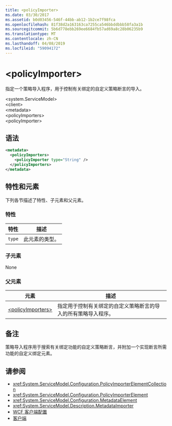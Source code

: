 ```yaml
---
title: <policyImporter>
ms.date: 03/30/2017
ms.assetid: b0d03456-546f-44bb-ab12-1b2ce7f98fca
ms.openlocfilehash: 81f38d2a163163ca7255ca546bbddbbb58fa3a1b
ms.sourcegitcommit: 5b6d778ebb269ee6684fb57ad69a8c28b06235b9
ms.translationtype: MT
ms.contentlocale: zh-CN
ms.lasthandoff: 04/08/2019
ms.locfileid: "59094172"
---
```

# <a name="policyimporter"></a>\<policyImporter>
指定一个策略导入程序，用于控制有关绑定的自定义策略断言的导入。  
  
 \<system.ServiceModel>  
\<client>  
\<metadata>  
\<policyImporters>  
\<policyImporter>  
  
## <a name="syntax"></a>语法  
  
```xml  
<metadata>
  <policyImporters>
    <policyImporter type="String" />
  </policyImporters>
</metadata>
```  
  
## <a name="attributes-and-elements"></a>特性和元素  
 下列各节描述了特性、子元素和父元素。  
  
### <a name="attributes"></a>特性  
  
|特性|描述|  
|---------------|-----------------|  
|`type`|此元素的类型。|  
  
### <a name="child-elements"></a>子元素  
 None  
  
### <a name="parent-elements"></a>父元素  
  
|元素|描述|  
|-------------|-----------------|  
|[\<policyImporters>](../../../../../docs/framework/configure-apps/file-schema/wcf/policyimporters.md)|指定用于控制有关绑定的自定义策略断言的导入的所有策略导入程序。|  
  
## <a name="remarks"></a>备注  
 策略导入程序用于搜索有关绑定功能的自定义策略断言，并附加一个实现断言所需功能的自定义绑定元素。  
  
## <a name="see-also"></a>请参阅

- <xref:System.ServiceModel.Configuration.PolicyImporterElementCollection>
- <xref:System.ServiceModel.Configuration.PolicyImporterElement>
- <xref:System.ServiceModel.Configuration.MetadataElement>
- <xref:System.ServiceModel.Description.MetadataImporter>
- [WCF 客户端配置](../../../../../docs/framework/wcf/feature-details/client-configuration.md)
- [客户端](../../../../../docs/framework/wcf/feature-details/clients.md)
